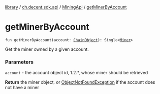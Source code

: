 [library](../../index.md) / [ch.decent.sdk.api](../index.md) / [MiningApi](index.md) / [getMinerByAccount](./get-miner-by-account.md)

# getMinerByAccount

`fun getMinerByAccount(account: `[`ChainObject`](../../ch.decent.sdk.model/-chain-object/index.md)`): Single<`[`Miner`](../../ch.decent.sdk.model/-miner/index.md)`>`

Get the miner owned by a given account.

### Parameters

`account` - the account object id, 1.2.*, whose miner should be retrieved

**Return**
the miner object, or [ObjectNotFoundException](../../ch.decent.sdk.exception/-object-not-found-exception/index.md) if the account does not have a miner

